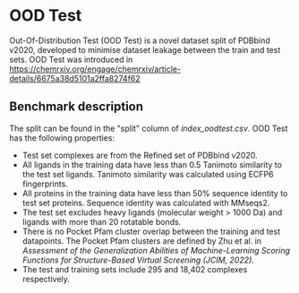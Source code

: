 # OOD Test

Out-Of-Distribution Test (OOD Test) is a novel dataset split of PDBbind v2020, developed to minimise dataset leakage between the train and test sets. OOD Test was introduced in https://chemrxiv.org/engage/chemrxiv/article-details/6675a38d5101a2ffa8274f62

## Benchmark description

The split can be found in the "split" column of *index_oodtest.csv*. OOD Test has the following properties:

- Test set complexes are from the Refined set of PDBbind v2020.
- All ligands in the training data have less than 0.5 Tanimoto similarity to the test set ligands. Tanimoto similarity was calculated using ECFP6 fingerprints.
- All proteins in the training data have less than 50% sequence identity to test set proteins. Sequence identity was calculated with MMseqs2.
- The test set excludes heavy ligands (molecular weight > 1000 Da) and ligands with more than 20 rotatable bonds.
- There is no Pocket Pfam cluster overlap between the training and test datapoints. The Pocket Pfam clusters are defined by Zhu et al. in *Assessment of the Generalization Abilities of Machine-Learning Scoring Functions for Structure-Based Virtual Screening (JCIM, 2022)*.
- The test and training sets include 295 and 18,402 complexes respectively.
